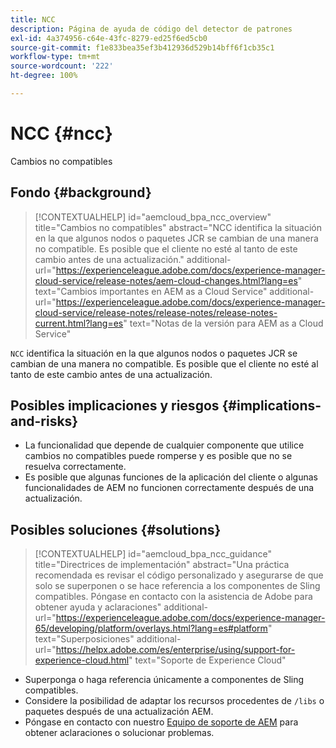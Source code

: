 ```yaml
---
title: NCC
description: Página de ayuda de código del detector de patrones
exl-id: 4a374956-c64e-43fc-8279-ed25f6ed5cb0
source-git-commit: f1e833bea35ef3b412936d529b14bff6f1cb35c1
workflow-type: tm+mt
source-wordcount: '222'
ht-degree: 100%

---
```


# NCC {#ncc}

Cambios no compatibles

## Fondo {#background}

>[!CONTEXTUALHELP]
>id="aemcloud_bpa_ncc_overview"
>title="Cambios no compatibles"
>abstract="NCC identifica la situación en la que algunos nodos o paquetes JCR se cambian de una manera no compatible. Es posible que el cliente no esté al tanto de este cambio antes de una actualización."
>additional-url="https://experienceleague.adobe.com/docs/experience-manager-cloud-service/release-notes/aem-cloud-changes.html?lang=es" text="Cambios importantes en AEM as a Cloud Service"
>additional-url="https://experienceleague.adobe.com/docs/experience-manager-cloud-service/release-notes/release-notes/release-notes-current.html?lang=es" text="Notas de la versión para AEM as a Cloud Service"

`NCC` identifica la situación en la que algunos nodos o paquetes JCR se cambian de una manera no compatible. Es posible que el cliente no esté al tanto de este cambio antes de una actualización.

## Posibles implicaciones y riesgos {#implications-and-risks}

* La funcionalidad que depende de cualquier componente que utilice cambios no compatibles puede romperse y es posible que no se resuelva correctamente.
* Es posible que algunas funciones de la aplicación del cliente o algunas funcionalidades de AEM no funcionen correctamente después de una actualización.

## Posibles soluciones {#solutions}

>[!CONTEXTUALHELP]
>id="aemcloud_bpa_ncc_guidance"
>title="Directrices de implementación"
>abstract="Una práctica recomendada es revisar el código personalizado y asegurarse de que solo se superponen o se hace referencia a los componentes de Sling compatibles. Póngase en contacto con la asistencia de Adobe para obtener ayuda y aclaraciones"
>additional-url="https://experienceleague.adobe.com/docs/experience-manager-65/developing/platform/overlays.html?lang=es#platform" text="Superposiciones"
>additional-url="https://helpx.adobe.com/es/enterprise/using/support-for-experience-cloud.html" text="Soporte de Experience Cloud"

* Superponga o haga referencia únicamente a componentes de Sling compatibles.
* Considere la posibilidad de adaptar los recursos procedentes de `/libs` o paquetes después de una actualización AEM.
* Póngase en contacto con nuestro [Equipo de soporte de AEM](https://helpx.adobe.com/es/enterprise/using/support-for-experience-cloud.html) para obtener aclaraciones o solucionar problemas.
